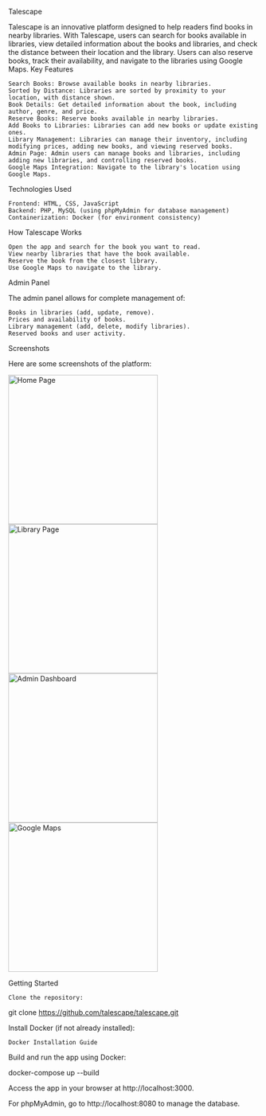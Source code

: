 Talescape

Talescape is an innovative platform designed to help readers find books in nearby libraries. With Talescape, users can search for books available in libraries, view detailed information about the books and libraries, and check the distance between their location and the library. Users can also reserve books, track their availability, and navigate to the libraries using Google Maps.
Key Features

    Search Books: Browse available books in nearby libraries.
    Sorted by Distance: Libraries are sorted by proximity to your location, with distance shown.
    Book Details: Get detailed information about the book, including author, genre, and price.
    Reserve Books: Reserve books available in nearby libraries.
    Add Books to Libraries: Libraries can add new books or update existing ones.
    Library Management: Libraries can manage their inventory, including modifying prices, adding new books, and viewing reserved books.
    Admin Page: Admin users can manage books and libraries, including adding new libraries, and controlling reserved books.
    Google Maps Integration: Navigate to the library's location using Google Maps.

Technologies Used

    Frontend: HTML, CSS, JavaScript
    Backend: PHP, MySQL (using phpMyAdmin for database management)
    Containerization: Docker (for environment consistency)

How Talescape Works

    Open the app and search for the book you want to read.
    View nearby libraries that have the book available.
    Reserve the book from the closest library.
    Use Google Maps to navigate to the library.

Admin Panel

The admin panel allows for complete management of:

    Books in libraries (add, update, remove).
    Prices and availability of books.
    Library management (add, delete, modify libraries).
    Reserved books and user activity.

Screenshots

Here are some screenshots of the platform:

<div>
  <img src="Screenshots/home_page_screenshot.jpg" alt="Home Page" width="300">
  <img src="Screenshots/library_page_screenshot.jpg" alt="Library Page" width="300">
  <img src="Screenshots/admin_dashboard_screenshot.jpg" alt="Admin Dashboard" width="300">
  <img src="Screenshots/google_maps_screenshot.jpg" alt="Google Maps" width="300">
</div>


Getting Started

    Clone the repository:

git clone https://github.com/talescape/talescape.git

Install Docker (if not already installed):

    Docker Installation Guide

Build and run the app using Docker:

docker-compose up --build

Access the app in your browser at http://localhost:3000.

For phpMyAdmin, go to http://localhost:8080 to manage the database.
